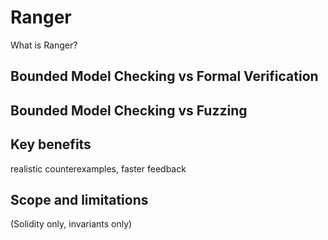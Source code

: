 # Ranger

What is Ranger?

## Bounded Model Checking vs Formal Verification

## Bounded Model Checking vs Fuzzing

## Key benefits

realistic counterexamples, faster feedback

## Scope and limitations

(Solidity only, invariants only)
